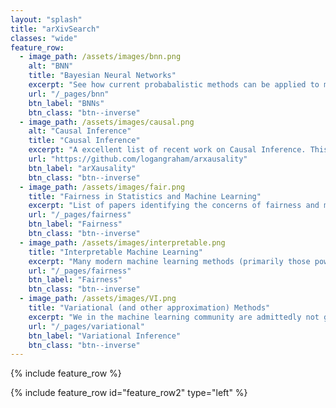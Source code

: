 ```yaml
---
layout: "splash"
title: "arXivSearch"
classes: "wide"
feature_row:
  - image_path: /assets/images/bnn.png
    alt: "BNN"
    title: "Bayesian Neural Networks"
    excerpt: "See how current probabalistic methods can be applied to modern machine learning systems, and how the machine learning community can benefit from being Bayesian."
    url: "/_pages/bnn"
    btn_label: "BNNs"
    btn_class: "btn--inverse"
  - image_path: /assets/images/causal.png
    alt: "Causal Inference"
    title: "Causal Inference"
    excerpt: "A excellent list of recent work on Causal Inference. This list is run by Logan Graham and is titles arXausality (this project inspired me to make and share this current list of papers)."
    url: "https://github.com/logangraham/arxausality"
    btn_label: "arXausality"
    btn_class: "btn--inverse"
  - image_path: /assets/images/fair.png
    title: "Fairness in Statistics and Machine Learning"
    excerpt: "List of papers identifying the concerns of fairness and machine learning, and how we as a community can develop ML methods that are equitable."
    url: "/_pages/fairness"
    btn_label: "Fairness"
    btn_class: "btn--inverse"
  - image_path: /assets/images/interpretable.png
    title: "Interpretable Machine Learning"
    excerpt: "Many modern machine learning methods (primarily those powered by nueral networks), are opaque in operation. Keep uo to date with the latest work in addressing the issues relating to how we can better understand the inherent nature of these methods."
    url: "/_pages/fairness"
    btn_label: "Fairness"
    btn_class: "btn--inverse"
  - image_path: /assets/images/VI.png
    title: "Variational (and other approximation) Methods"
    excerpt: "We in the machine learning community are admittedly not great at integrating, but wow are we good at differentiating. This page lists modern papers submitted which aim to convert probabilistic inference into an optimisation problem. (Monte Carlo methods are also listed here as well)"
    url: "/_pages/variational"
    btn_label: "Variational Inference"
    btn_class: "btn--inverse"
---
```


{% include feature_row  %}

{% include feature_row id="feature_row2" type="left" %}
